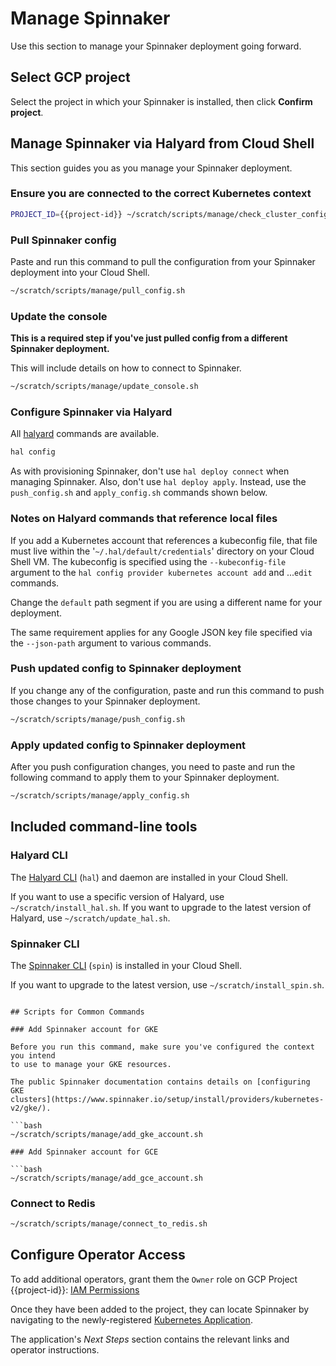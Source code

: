 # Manage Spinnaker

Use this section to manage your Spinnaker deployment going forward.

## Select GCP project

Select the project in which your Spinnaker is installed, then click **Confirm
project**.

<walkthrough-project-billing-setup>
</walkthrough-project-billing-setup>

## Manage Spinnaker via Halyard from Cloud Shell

This section guides you as you manage your Spinnaker deployment.

### Ensure you are connected to the correct Kubernetes context

```bash
PROJECT_ID={{project-id}} ~/scratch/scripts/manage/check_cluster_config.sh
```

### Pull Spinnaker config

Paste and run this command to pull the configuration from your Spinnaker
deployment into your Cloud Shell.


```bash
~/scratch/scripts/manage/pull_config.sh
```

### Update the console

**This is a required step if you've just pulled config from a different Spinnaker deployment.**

This will include details on how to connect to Spinnaker.

```bash
~/scratch/scripts/manage/update_console.sh
```

### Configure Spinnaker via Halyard

All [halyard](https://www.spinnaker.io/reference/halyard/commands/) commands are available.

```bash
hal config
```

As with provisioning Spinnaker, don't use `hal deploy connect` when managing
Spinnaker. Also, don't use `hal deploy apply`. Instead, use the `push_config.sh`
and `apply_config.sh` commands shown below.

### Notes on Halyard commands that reference local files

If you add a Kubernetes account that references a kubeconfig file, that file must live within
the '`~/.hal/default/credentials`' directory on your Cloud Shell VM. The
kubeconfig is specified using the `--kubeconfig-file` argument to the
`hal config provider kubernetes account add` and ...`edit` commands.

Change the `default` path segment if you are using a different name for your deployment.

The same requirement applies for any Google JSON key file specified via the
`--json-path` argument to various commands.

### Push updated config to Spinnaker deployment

If you change any of the configuration, paste and run this command to push
those changes to your Spinnaker deployment.

```bash
~/scratch/scripts/manage/push_config.sh
```

### Apply updated config to Spinnaker deployment

After you push configuration changes, you need to paste and run the following
command to apply them to your Spinnaker deployment.

```bash
~/scratch/scripts/manage/apply_config.sh
```

## Included command-line tools

### Halyard CLI

The [Halyard CLI](https://www.spinnaker.io/reference/halyard/) (`hal`) and
daemon are installed in your Cloud Shell.

If you want to use a specific version of Halyard, use `~/scratch/install_hal.sh`.
If you want to upgrade to the latest version of Halyard, use `~/scratch/update_hal.sh`.

### Spinnaker CLI

The [Spinnaker CLI](https://www.spinnaker.io/guides/spin/app/) 
(`spin`) is installed in your Cloud Shell.

If you want to upgrade to the latest version, use `~/scratch/install_spin.sh`.
```

## Scripts for Common Commands

### Add Spinnaker account for GKE

Before you run this command, make sure you've configured the context you intend
to use to manage your GKE resources.

The public Spinnaker documentation contains details on [configuring GKE
clusters](https://www.spinnaker.io/setup/install/providers/kubernetes-v2/gke/).

```bash
~/scratch/scripts/manage/add_gke_account.sh

### Add Spinnaker account for GCE

```bash
~/scratch/scripts/manage/add_gce_account.sh
```

### Connect to Redis

```bash
~/scratch/scripts/manage/connect_to_redis.sh
```

## Configure Operator Access

To add additional operators, grant them the `Owner` role on GCP Project {{project-id}}: [IAM Permissions](https://console.developers.google.com/iam-admin/iam?project={{project-id}})

Once they have been added to the project, they can locate Spinnaker by navigating to the newly-registered [Kubernetes Application](https://console.developers.google.com/kubernetes/application/$ZONE/$DEPLOYMENT_NAME/spinnaker/$DEPLOYMENT_NAME?project={{project-id}}).

The application's *Next Steps* section contains the relevant links and operator instructions.

